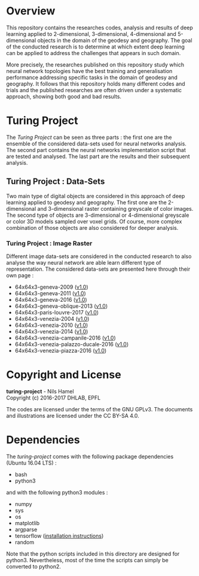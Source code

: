 # Overview

This repository contains the researches codes, analysis and results of deep learning applied to 2-dimensional, 3-dimensional, 4-dimensional and 5-dimensional objects in the domain of the geodesy and geography. The goal of the conducted research is to determine at which extent deep learning can be applied to address the challenges that appears in such domain.

More precisely, the researches published on this repository study which neural network topologies have the best training and generalisation performance addressing specific tasks in the domain of geodesy and geography. It follows that this repository holds many different codes and trials and the published researches are often driven under a systematic approach, showing both good and bad results.

# Turing Project

The _Turing Project_ can be seen as three parts : the first one are the ensemble of the considered data-sets used for neural networks analysis. The second part contains the neural networks implementation script that are tested and analysed. The last part are
the results and their subsequent analysis.

## Turing Project : Data-Sets

Two main type of digital objects are considered in this approach of deep learning applied to geodesy and geography. The first one are the 2-dimensional and 3-dimensional raster containing greyscale of color images. The second type of objects are 3-dimensional or 4-dimensional greyscale or color 3D models sampled over voxel grids. Of course, more complex combination of those objects are also considered for deeper analysis.

### Turing Project : Image Raster

Different image data-sets are considered in the conducted research to also analyse the way neural network are able learn different type of representation. The considered data-sets are presented here through their own page :

* 64x64x3-geneva-2009 ([v1.0](https://github.com/nils-hamel/turing-project/blob/master/doc/dataset/64x64x3-geneva-2009.md))
* 64x64x3-geneva-2011 ([v1.0](https://github.com/nils-hamel/turing-project/blob/master/doc/dataset/64x64x3-geneva-2011.md))
* 64x64x3-geneva-2016 ([v1.0](https://github.com/nils-hamel/turing-project/blob/master/doc/dataset/64x64x3-geneva-2016.md))
* 64x64x3-geneva-oblique-2013 ([v1.0](https://github.com/nils-hamel/turing-project/blob/master/doc/dataset/64x64x3-geneva-oblique-2013.md))
* 64x64x3-paris-louvre-2017 ([v1.0](https://github.com/nils-hamel/turing-project/blob/master/doc/dataset/64x64x3-paris-louvre-2017.md))
* 64x64x3-venezia-2004 ([v1.0](https://github.com/nils-hamel/turing-project/blob/master/doc/dataset/64x64x3-venezia-2004.md))
* 64x64x3-venezia-2010 ([v1.0](https://github.com/nils-hamel/turing-project/blob/master/doc/dataset/64x64x3-venezia-2010.md))
* 64x64x3-venezia-2014 ([v1.0](https://github.com/nils-hamel/turing-project/blob/master/doc/dataset/64x64x3-venezia-2014.md))
* 64x64x3-venezia-campanile-2016 ([v1.0](https://github.com/nils-hamel/turing-project/blob/master/doc/dataset/64x64x3-venezia-campanile-2016.md))
* 64x64x3-venezia-palazzo-ducale-2016 ([v1.0](https://github.com/nils-hamel/turing-project/blob/master/doc/dataset/64x64x3-venezia-palazzo-ducale-2016.md))
* 64x64x3-venezia-piazza-2016 ([v1.0](https://github.com/nils-hamel/turing-project/blob/master/doc/dataset/64x64x3-venezia-piazza-2016.md))

# Copyright and License

**turing-project** - Nils Hamel <br >
Copyright (c) 2016-2017 DHLAB, EPFL

The codes are licensed under the terms of the GNU GPLv3. The documents and illustrations are licensed under the CC BY-SA 4.0.

# Dependencies

The _turing-project_ comes with the following package dependencies (Ubuntu 16.04 LTS) :

* bash
* python3

and with the following python3 modules :

* numpy
* sys
* os
* matplotlib
* argparse
* tensorflow ([installation instructions](https://www.tensorflow.org/install/))
* random

Note that the python scripts included in this directory are designed for python3. Nevertheless, most of the time the scripts can simply be converted to python2.
